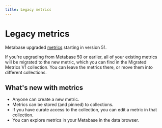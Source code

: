 ```yaml
---
title: Legacy metrics
---
```


# Legacy metrics

Metabase upgraded [metrics](./metrics.md) starting in version 51.

If you're upgrading from Metabase 50 or earlier, all of your existing metrics will be migrated to the new metric, which you can find in the Migrated Metrics V1 collection. You can leave the metrics there, or move them into different collections.

## What's new with metrics

- Anyone can create a new metric.
- Metrics can be stored (and pinned) to collections.
- If you have curate access to the collection, you can edit a metric in that collection.
- You can explore metrics in your Metabase in the data browser.
